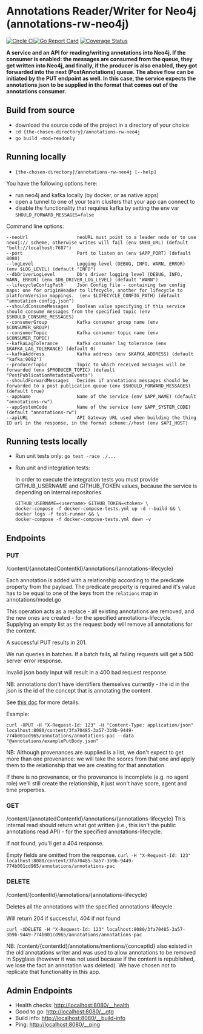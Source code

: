 # Annotations Reader/Writer for Neo4j (annotations-rw-neo4j)
[![Circle CI](https://circleci.com/gh/Financial-Times/annotations-rw-neo4j.svg?style=shield)](https://circleci.com/gh/Financial-Times/annotations-rw-neo4j)[![Go Report Card](https://goreportcard.com/badge/github.com/Financial-Times/annotations-rw-neo4j)](https://goreportcard.com/report/github.com/Financial-Times/annotations-rw-neo4j) [![Coverage Status](https://coveralls.io/repos/github/Financial-Times/annotations-rw-neo4j/badge.svg)](https://coveralls.io/github/Financial-Times/annotations-rw-neo4j)

__A service and an API for reading/writing annotations into Neo4j. 
If the consumer is enabled: the messages are consumed from the queue, they get written into Neo4j, and finally, if the producer is also enabled, they got forwarded into the next (PostAnnotations) queue.
The above flow can be initiated by the PUT endpoint as well. In this case, the service expects the annotations json to be supplied in the format that comes out of the annotations consumer.__

## Build from source
* download the source code of the project in a directory of your choice
* `cd {the-chosen-directory}/annotations-rw-neo4j`
* `go build -mod=readonly`

## Running locally
* `{the-chosen-directory}/annotations-rw-neo4j [--help]`

You have the following options here:
- run neo4j and kafka locally (by docker, or as native apps)
- open a tunnel to one of your team clusters that your app can connect to
- disable the functionality that requires kafka by setting the env var `SHOULD_FORWARD_MESSAGES=false`

Command line options:
```
--neoUrl                  neoURL must point to a leader node or to use neo4j:// scheme, otherwise writes will fail (env $NEO_URL) (default "bolt://localhost:7687")
--port                    Port to listen on (env $APP_PORT) (default 8080)
--logLevel                Logging level (DEBUG, INFO, WARN, ERROR) (env $LOG_LEVEL) (default "INFO")
--dbDriverLogLevel        Db's driver logging level (DEBUG, INFO, WARN, ERROR) (env $DB_DRIVER_LOG_LEVEL) (default "WARN")
--lifecycleConfigPath     Json Config file - containing two config maps: one for originHeader to lifecycle, another for lifecycle to platformVersion mappings.  (env $LIFECYCLE_CONFIG_PATH) (default "annotation-config.json")
--shouldConsumeMessages   Boolean value specifying if this service should consume messages from the specified topic (env $SHOULD_CONSUME_MESSAGES)
--consumerGroup           Kafka consumer group name (env $CONSUMER_GROUP)
--consumerTopic           Kafka consumer topic name (env $CONSUMER_TOPIC)
--kafkaLagTolerance       Kafka consumer lag tolerance (env $KAFKA_LAG_TOLERANCE) (default 0)
--kafkaAddress            Kafka address (env $KAFKA_ADDRESS) (default "kafka:9092")
--producerTopic           Topic to which received messages will be forwarded (env $PRODUCER_TOPIC) (default "PostPublicationMetadataEvents")
--shouldForwardMessages   Decides if annotations messages should be forwarded to a post publication queue (env $SHOULD_FORWARD_MESSAGES) (default true)
--appName                 Name of the service (env $APP_NAME) (default "annotations-rw")
--appSystemCode           Name of the service (env $APP_SYSTEM_CODE) (default "annotations-rw")
--apiURL                  API Gateway URL used when building the thing ID url in the response, in the format scheme://host (env $API_HOST)
```

## Running tests locally
* Run unit tests only: `go test -race ./...`
* Run unit and integration tests:

    In order to execute the integration tests you must provide GITHUB_USERNAME and GITHUB_TOKEN values, because the service is depending on internal repositories.
    ```
    GITHUB_USERNAME=<username> GITHUB_TOKEN=<token> \
    docker-compose -f docker-compose-tests.yml up -d --build && \
    docker logs -f test-runner && \
    docker-compose -f docker-compose-tests.yml down -v
    ```

## Endpoints

### PUT
/content/{annotatedContentId}/annotations/{annotations-lifecycle}

Each annotation is added with a relationship according to the predicate property from the payload.
The predicate property is required and it's value has to be equal to one of the keys from the `relations` map in annotations/model.go

This operation acts as a replace - all existing annotations are removed, and the new ones are created - for the specified annotations-lifecycle.
Supplying an empty list as the request body will remove all annotations for the content.

A successful PUT results in 201.

We run queries in batches. If a batch fails, all failing requests will get a 500 server error response.

Invalid json body input will result in a 400 bad request response.

NB: annotations don't have identifiers themselves currently - the id in the json is the id of the concept that is annotating the content.

See [this doc](https://docs.google.com/document/d/1FE-JZDYJlKsxOIuQQkPwyyzcOkJQn8L3nNy1H8A8eDo) for more details.

Example:

    curl -XPUT -H "X-Request-Id: 123" -H "Content-Type: application/json" localhost:8080/content/3fa70485-3a57-3b9b-9449-774b001cd965/annotations/annotations-pac --data
    "@annotations/examplePutBody.json"

NB: Although provenances are supplied is a list, we don't expect to get more than one provenance: we will take the scores from that one
and apply them to the relationship that we are creating for that annotation.

If there is no provenance, or the provenance is incomplete (e.g. no agent role) we'll still
create the relationship, it just won't have score, agent and time properties.

### GET
/content/{annotatedContentId}/annotations/{annotations-lifecycle}
This internal read should return what got written (i.e., this isn't the public annotations read API) - for the specified annotations-lifecycle.

If not found, you'll get a 404 response.

Empty fields are omitted from the response.
`curl -H "X-Request-Id: 123" localhost:8080/content/3fa70485-3a57-3b9b-9449-774b001cd965/annotations/annotations-pac`

### DELETE
/content/{contentId}/annotations/{annotations-lifecycle}

Deletes all the annotations with the specified annotations-lifecycle.

Will return 204 if successful, 404 if not found

`curl -XDELETE -H "X-Request-Id: 123" localhost:8080/3fa70485-3a57-3b9b-9449-774b001cd965/annotations/annotations-pac`

NB: /content/{contentId}/annotations/mentions/{conceptId} also existed in the old annotations writer and was used to allow annotations to be removed in Spyglass (however it was not used because if the content is republished, we lose the fact an annotation was deleted). We have chosen not to replicate
that functionality in this app.


## Admin Endpoints
* Health checks: [http://localhost:8080/__health](http://localhost:8080/__health)
* Good to go: [http://localhost:8080/__gtg](http://localhost:8080/__gtg)
* Build info: [http://localhost:8080/__build-info](http://localhost:8080/__build-info)
* Ping: [http://localhost:8080/__ping](http://localhost:8080/__ping)
